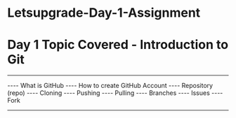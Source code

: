 # Letsupgrade-Day-1-Assignment

# Day 1 Topic Covered - Introduction to Git
****
---- What is GitHub
---- How to create GitHub Account
---- Repository (repo)
---- Cloning
---- Pushing 
---- Pulling
---- Branches
---- Issues
---- Fork
*****
